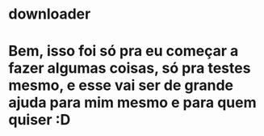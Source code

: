 # downloader
# Bem, isso foi só pra eu começar a fazer algumas coisas, só pra testes mesmo, e esse vai ser de grande ajuda para mim mesmo e para quem quiser :D
